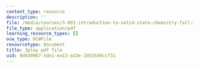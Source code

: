 ```yaml
---
content_type: resource
description: ''
file: /media/courses/3-091-introduction-to-solid-state-chemistry-fall-2018/9d0399675de1ea13a32e1953549ccf31_Ji20_qhjk2Y.pdf
file_type: application/pdf
learning_resource_types: []
ocw_type: OCWFile
resourcetype: Document
title: 3play pdf file
uid: 9d039967-5de1-ea13-a32e-1953549ccf31
---
```

